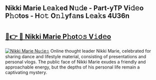 ## Nikki Marie L𝚎a𝚔ed N𝚞𝚍e - Part-yTP Vi𝚍𝚎o P𝚑𝚘tos - H𝚘𝚝 O𝚗𝚕yf𝚊ns L𝚎a𝚔s 4U36n

# <h2><a href="http://kf2fvt.oniu.top/?m=Nikki+Marie">🔗👉 🔴 Nikki Marie P𝚑ot𝚘𝚜 V𝚒d𝚎o</a></h2>

[![Nikki Marie Nu𝚍e𝚜](https://i.imgur.com/0qMVB7G.gif)](http://kf2fvt.oniu.top/?m=Nikki+Marie)
Online thought leader Nikki Marie, celebrated for sharing dance and lifestyle material, consisting of presentations and personal vlogs. The public face of Nikki Marie exudes a friendly and approachable energy, but the depths of his personal life remain a captivating mystery.  
